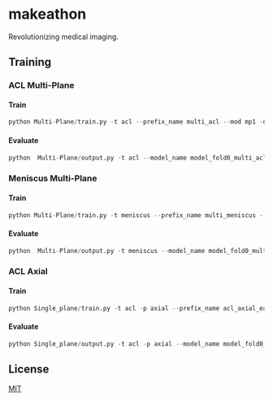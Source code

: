 # makeathon
Revolutionizing medical imaging.

## Training


### ACL Multi-Plane

#### Train

```python
python Multi-Plane/train.py -t acl --prefix_name multi_acl --mod mp1 -d /home/jensnaumann/disk-1/MRNet/ --epochs 30
```

#### Evaluate

```python
python  Multi-Plane/output.py -t acl --model_name model_fold0_multi_acl_acl_val_auc_0.9007_train_auc_0.9550_epoch_10.pth -d /home/jensnaumann/disk-1/MRNet/ -md /home/jensnaumann/makeathon/models/
```

### Meniscus Multi-Plane

#### Train

```python
python Multi-Plane/train.py -t meniscus --prefix_name multi_meniscus --mod mp1 -d /home/jensnaumann/disk-1/MRNet/ --epochs 30
```

#### Evaluate

```python
python  Multi-Plane/output.py -t meniscus --model_name model_fold0_multi_acl_acl_val_auc_0.9007_train_auc_0.9550_epoch_10.pth -d /home/jensnaumann/disk-1/MRNet/ -md /home/jensnaumann/makeathon/models/
```


### ACL Axial

#### Train

```python
python Single_plane/train.py -t acl -p axial --prefix_name acl_axial_early_att -d /home/jensnaumann/disk-1/MRNet/ --epochs 20
```

#### Evaluate

```python
python Single_plane/output.py -t acl -p axial --model_name model_fold0_acl_axial_early_att_acl_axial_val_auc_0.9245_train_auc_0.9796_epoch_16.pth -d /home/jensnaumann/disk-1/MRNet/ -md /home/jensnaumann/makeathon/models/
```

## License
[MIT](https://choosealicense.com/licenses/mit/)